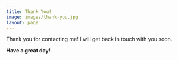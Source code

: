 ```yaml
---
title: Thank You!
image: images/thank-you.jpg
layout: page
---
```


Thank you for contacting me! I will get back in touch with you soon.

**Have a great day!**